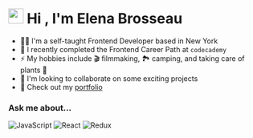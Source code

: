 <h1><img src="https://media2.giphy.com/media/QssGEmpkyEOhBCb7e1/giphy.gif?cid=ecf05e47a0n3gi1bfqntqmob8g9aid1oyj2wr3ds3mg700bl&rid=giphy.gif" width ="30"> Hi , I'm Elena Brosseau</h1>

- 👨‍💻 I'm a self-taught Frontend Developer based in New York
- 🌱 I recently completed the Frontend Career Path at `codecademy`
- ⚡ My hobbies include 🎬 filmmaking, 🏞️ camping, and taking care of plants 🌵
- 🤝 I'm looking to collaborate on some exciting projects
- 📖 Check out my <a href='https://elena-brosseau.github.io/portfolio-v2/'>portfolio</a>

### Ask me about...

![JavaScript](https://img.shields.io/badge/JavaScript%20-%23F7DF1E.svg?style=for-the-badge&logo=javascript&logoColor=black)
![React](https://img.shields.io/badge/react-%2320232a.svg?style=for-the-badge&logo=react&logoColor=%2361DAFB)
![Redux](https://img.shields.io/badge/redux-%23593d88.svg?style=for-the-badge&logo=redux&logoColor=white)

